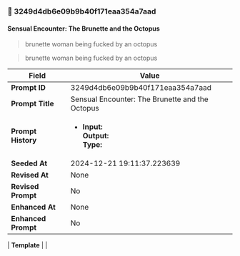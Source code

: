 

### 📜 3249d4db6e09b9b40f171eaa354a7aad

#### Sensual Encounter: The Brunette and the Octopus

> brunette woman being fucked by an octopus

> brunette woman being fucked by an octopus

| Field          | Value                                                                                                                                                                      |
|----------------|----------------------------------------------------------------------------------------------------------------------------------------------------------------------------|
| **Prompt ID**  | 3249d4db6e09b9b40f171eaa354a7aad                                                                                                                                                            |
| **Prompt Title**  | Sensual Encounter: The Brunette and the Octopus                                                                                                                                                            |
| **Prompt History** | <ul><li>**Input:**  <br> **Output:**  <br> **Type:** </li></ul> |
| **Seeded At** | 2024-12-21 19:11:37.223639                                                                                                                                                   |
| **Revised At** | None                                                                                                                                                   |
| **Revised Prompt** | No                                                                                                                                                                      |
| **Enhanced At** | None                                                                                                                                                  |
| **Enhanced Prompt** | No                                                                                                                                                                    |

| **Template**   |                                                                                                                                            |



